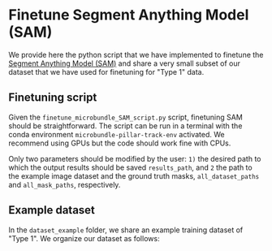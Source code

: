 # Finetune Segment Anything Model (SAM)
We provide here the python script that we have implemented to finetune the [Segment Anything Model (SAM)](https://github.com/facebookresearch/segment-anything) and share a very small subset of our dataset that we have used for finetuning for "Type 1" data.

## Finetuning script
Given the ``finetune_microbundle_SAM_script.py`` script, finetuning SAM should be straightforward. The script can be run in a terminal with the conda environment ``microbundle-pillar-track-env`` activated. We recommend using GPUs but the code should work fine with CPUs.    

Only two parameters should be modified by the user: `1)` the desired path to which the output results should be saved ``results_path``, and `2` the path to the example image dataset and the ground truth masks, ``all_dataset_paths`` and ``all_mask_paths``, respectively. 

## Example dataset
In the ``dataset_example`` folder, we share an example training dataset of "Type 1". We organize our dataset as follows: